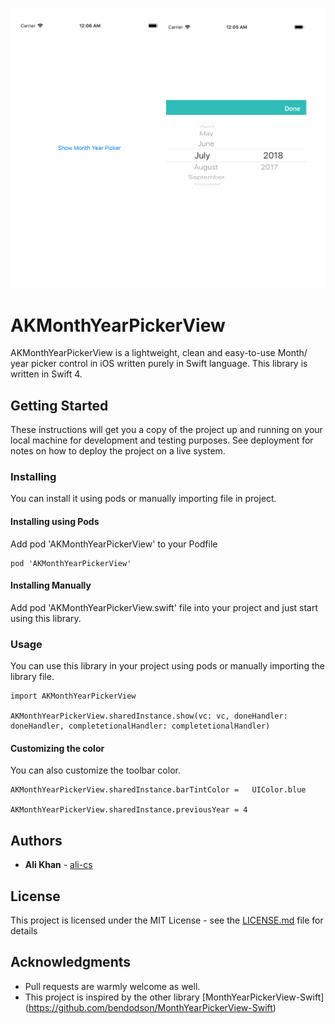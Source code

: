 <p align="center" >
  <img src="AKMonthYearPickerView.png" title="AKMonthYearPickerView logo" float=left>
</p>

# AKMonthYearPickerView

AKMonthYearPickerView is a lightweight, clean and easy-to-use Month/ year picker control in iOS written purely in Swift language.
This library is written in Swift 4.

## Getting Started

These instructions will get you a copy of the project up and running on your local machine for development and testing purposes. See deployment for notes on how to deploy the project on a live system.

### Installing

You can install it using pods or manually importing file in project.

#### Installing using Pods

Add pod 'AKMonthYearPickerView' to your Podfile

```
pod 'AKMonthYearPickerView' 
```


#### Installing Manually

Add pod 'AKMonthYearPickerView.swift' file into your project and just start using this library.


### Usage

You can use this library in your project using pods or manually importing the library file.

```
import AKMonthYearPickerView

AKMonthYearPickerView.sharedInstance.show(vc: vc, doneHandler: doneHandler, completetionalHandler: completetionalHandler)

```

#### Customizing the color

You can also customize the toolbar color.

```
AKMonthYearPickerView.sharedInstance.barTintColor =   UIColor.blue

AKMonthYearPickerView.sharedInstance.previousYear = 4

```

## Authors

* **Ali Khan** - [ali-cs](https://github.com/ali-cs)


## License

This project is licensed under the MIT License - see the [LICENSE.md](LICENSE.md) file for details

## Acknowledgments

* Pull requests are warmly welcome as well.
* This project is inspired by the other library [MonthYearPickerView-Swift]
 (https://github.com/bendodson/MonthYearPickerView-Swift)

